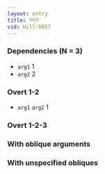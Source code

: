 ```yaml
---
layout: entry
title: བདར་
vid: Hill:0857
---
```

### Dependencies (N = 3)
* `arg1` 1
* `arg2` 2


### Overt 1-2
* `arg1` `arg2` 1


### Overt 1-2-3


### With oblique arguments


### With unspecified obliques
